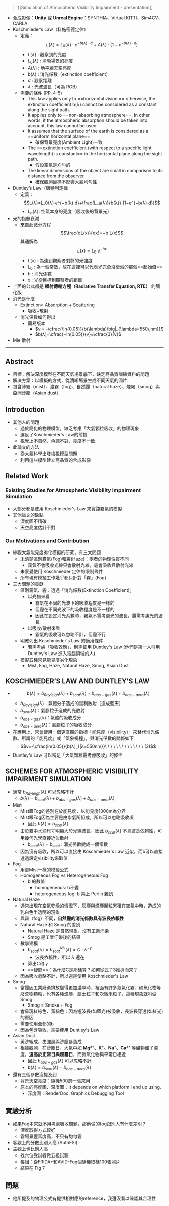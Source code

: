 > [[Simulation of Atmospheric Visibility Impairment - presentation]]
- 合成影像：**Unity** 或 **Unreal Engine**：SYNTHIA、Virtual KITTI、Sim4CV、CARLA
- Koschmieder’s Law（科施密德定律）
	- 定義：$$L(λ)=L_0​(λ)⋅e^{−b(λ)⋅d}+A(λ)⋅(1−e^{−b(λ)⋅d})$$	
		- $L(λ)$ : 觀察到的亮度
		- $L_0​(λ)$ : 清晰場景的亮度
		- $A(λ)$ : 地平線天空亮度
		- $b(λ)$ : 消光係數（extinction coefficient）
		- $d$ : 觀察距離
		- $\lambda$ : 光波波長（可為 RGB）
	- 需要的條件 (PP. 4-5)
		- This law applies only to ==horizontal vision.== otherwise, the extinction coefficient b(λ) cannot be considered as a constant along the sight path.
		- It applies only to ==non-absorbing atmosphere==. In other words, if the atmospheric absorption should be taken into account, this law cannot be used.
		- It assumes that the surface of the earth is considered as a ==uniform horizontal plane==
			- 確保背景亮度(Ambient Light)一致
		- The ==extinction coefficient (with respect to a specific light wavelength) is constant== in the horizontal plane along the sight path.
			- 假設空氣是均勻的
		- The linear dimensions of the object are small in comparison to its distance from the observer.
			- 確保觀測目標不影響大氣均勻性
- Duntley’s Law（唐特利定律
	- 定義：$$L(λ)=L_0​(λ)⋅e^{−b(λ)⋅d}+\frac{L_a​(λ)}{b(λ)}​⋅(1−e^{−b(λ)⋅d})$$
		- $L_a​(λ)$: 空氣本身的亮度（吸收後的背景光）
- 光的指數衰減
	- 來自此微分方程 $$\frac{dL(x)}{dx}​=−b⋅L(x)$$ 其通解為 $$L(x)=L_0\ e^{−bx}$$
		- $L(x)$ : 為達到觀察者剩餘的光強度
		- $L_0$ : 為一個常數，放在這裡可以代表光完全沒衰減的那個==起始值==
		- $b$ : 消光係數
		- $x$ : 光從目標到觀察者的距離
- 上面的公式都是 **輻射傳輸方程（Radiative Transfer Equation, RTE）** 的簡化版
- 消光是什麼
	- Extinction= Absorption + Scattering
		- 吸收+散射
	- 消光係數如何得出
		- 簡易版本
			- $v = -\cfrac{\ln{0.05}}{b(\lambda)\big|_{\lambda=550\,nm}}$
			- $b(λ)=\cfrac{−ln(0.05)​}{v}≈\cfrac{3}{v}​$
- Mie 散射
---
## Abstract
- 目標：解決深度模型在不同天氣場景底下，缺乏高品質訓練資料的問題
- 解決方案：以模擬的方式，從清晰場景生成不同天氣的圖片
- 包含薄霧（mist）、濃霧（fog）、自然霾（natural haze）、煙霧（smog）與亞洲沙塵（Asian dust）
## Introduction
- 其他人的問題
	- 過於簡化的物理模型，缺乏考慮「大氣顆粒吸收」的物理現象
	- 違反了Koschmieder's Law的前提
	- 視覺上不自然、色調不對、亮度不一致
- 此論文的方法
	- 從大氣科學出發檢視模型問題
	- 利用這些模型建立高品質的合成影像
## Related Work
### Existing Studies for Atmospheric Visibility Impairment Simulation
- 大部分都是使用 Koschmieder's Law 來實踐霧氣的模擬
- 其他論文的缺點
	- 深度圖不精確
	- 天空亮度估計不對
### Our Motivations and Contribution
- 綜觀大氣能見度劣化模擬的研究，有三大問題
	- 未清楚區別霧氣(Fog)和霾(Haze)：兩者的物理性質不同
		- 霧氣不會吸收光線只會散射光線，霾會吸收且散射光線
	- 未察覺使用 Koschmieder 定律的限制條件
	- 所有現有模擬工作幾乎都只針對「霧」(Fog)
- 三大問題的貢獻
	- 區別霧氣、霾：透過「消光係數(Extinction Coefficient)」
		- 以光譜來看
			- 霧氣在不同的光波下的吸收程度是一樣的
			- 但霾在不同光波下的吸收程度是不一樣的
			- 因此在設定消光系數時，霧氣不需考慮光的波長，霾需考慮光的波長
		- 以吸收/散射來看
			- 霧氣的吸收可以忽略不計，但霾不行
	- 明確列出 Koschmieder's Law 的適用條件
		- 若需考慮「吸收效應」，則需使用 Duntley's Law (他們是第一人引用 Duntley's Law 進入電腦領域的人)
	- 模擬五種常見能見度劣化現象
		- Mist, Fog, Haze, Natural Haze, Smog, Asian Dust
## KOSCHMIEDER’S LAW AND DUNTLEY’S LAW
- $$b(λ)=b_{Rayleigh}​(λ)+b_{scat​}(λ)+b_{abs-gas}​(λ)+b_{abs-aero}​(λ)$$
	- $b_{Rayleigh}​(λ)$：氣體分子造成的雷利散射（造成藍天）
	- $b_{scat}(λ)$：氣膠粒子造成的光散射
	- $b_{abs-gas}(λ)$：氣體的吸收成分
	- $b_{abs-aero}(λ)$：氣膠粒子的吸收成分
- 在應用上，常會使用一個更直觀的指標「能見度（visibility）」來替代消光係數。所謂的「能見度」或「氣象視程」，與消光係數的關係如下$$v=-\cfrac{ln(0.05)​​}{b(λ)_{|λ=550nm}}​\ \ \ \ \  \ \ \ \ \  \ \ \ \ (3)$$
- Duntley's Law 可以補足「大氣顆粒需考慮吸收」的條件
## SCHEMES FOR ATMOSPHERIC VISIBILITY IMPAIRMENT SIMULATION
- 通常 $b_{Rayleigh}​(λ)$ 可以忽略不計
	- $b(λ)=b_{scat​}(λ)+b_{abs-gas}​(λ)+b_{abs-aero}​(λ)$
- Mist
	- Mist跟Fog的差別在於能見度，以能見度1000m為分界
	- Mist跟Fog因為主要是由水氣所組成，所以可以忽略吸收項
		- 因此 $b(\lambda)=b_{scat}(\lambda)$
	- 由於霧中水滴尺寸明顯大於光線波長，因此 $b_{scat}(\lambda)$ 不具波長依賴性，可用幾何光學直接近似散射
		- $b_{scat}(\lambda)=b_{scat}$ : 消光係數變成一個常數
	- 因為沒有吸收，所以可以直接由 Koschmieder's Law 近似，而b可以直接透過設定visibility來取值
- Fog
	- 用更Mist一樣的模擬公式
	- Homogeneous Fog vs Heterogeneous Fog
		- b 的數值
			- homogeneous: b不變
			- heterogeneous fog: b 乘上 Perlin 雜訊
- Natural Haze
	- 通常出現在空氣乾燥的情況下，灰塵與煙塵顆粒累積在空氣中時，造成的乳白色半透明的現象
	- 與霧（fog）不同，**自然霾的消光係數具有波長依賴性**
	- Natural Haze 和 Smog 的差別
		- Natural Haze 是自然現象，沒有工業汙染
		- Smog 是工業汙染後的結果
	- 數學建模
		- $b_{scat}(\lambda) = b^{NH}_{scat}(\lambda) = C⋅λ^{−γ}$
			- 波長依賴性，所以 $\lambda$ 還在
		- 算出C和 $\gamma$
		- ==疑問==：為什麼C是那樣算？如何從式子3推導而來？
	- 因為吸收忽略不計，所以還是使用 Koschmieder's Law
- Smog
	- 當霾因工業廢棄排放變得更加濃厚時，裡面有許多氮氣化霧、硫氧化物等廢棄物顆粒，也有各種煙塵、塵土粒子和次微米粒子，這種現象就叫做Smog
		- Smog = Smoke + Fog
	- 會呈現紅棕色、黃棕色：因為短波長(如藍光)被吸收，長波長穿透(如紅光)的原因
	- 需要使用全部的b
	- 因為包含吸收，需要使用 Duntley's Law
- Asian Dust
	- 黃沙組成，由強風與沙塵暴造成
	- 根據觀測，在沙塵日，大氣中如 **Mg²⁺、K⁺、Na⁺、Ca²⁺** 等礦物離子濃度，**遠高於正常日與煙霧日**，而氮氧化物與平常日相近
		- 因此 $b_{abs-gas}(\lambda)$ 可以忽略不計
		- $b(\lambda) = b_{scat}(\lambda) + b_{abs-aero}(\lambda)$
- 還有三個參數沒提及到
	- 背景天空亮度：隨機500選一張來用
	- 原本的亮度圖、深度圖：It depends on which platform I end up using.
		- 深度圖：RenderDoc: Graphics Debugging Tool
## 實驗分析
- 如果Fog本來就不用考慮吸收問題，那他做的fog跟別人有什麼差別？
	- 深度取得方式較好
	- 霧場景豐富度高，不只有均勻霧
- 客觀上的分數比別人高 (AuthESI)
- 主觀上也比別人高
	- 找六位受試者做五組試驗
	- 每組：從FRIDA+和AVID-Fog個隨機取樣100張照片
	- 結果在 Fig 7
## 問題
- 他所提及的物理公式有提供相對應的reference，我還沒看以確認其合理性